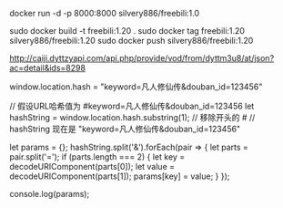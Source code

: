 docker run -d -p 8000:8000 silvery886/freebili:1.0

sudo docker build -t freebili:1.20 .
sudo docker tag freebili:1.20 silvery886/freebili:1.20 
sudo docker push silvery886/freebili:1.20 


http://caiji.dyttzyapi.com/api.php/provide/vod/from/dyttm3u8/at/json?ac=detail&ids=8298 


window.location.hash = "keyword=凡人修仙传&douban_id=123456"

// 假设URL哈希值为 #keyword=凡人修仙传&douban_id=123456
let hashString = window.location.hash.substring(1); // 移除开头的 #
// hashString 现在是 "keyword=凡人修仙传&douban_id=123456"

let params = {};
hashString.split('&').forEach(pair => {
  let parts = pair.split('=');
  if (parts.length === 2) {
    let key = decodeURIComponent(parts[0]);
    let value = decodeURIComponent(parts[1]);
    params[key] = value;
  }
});

console.log(params); 